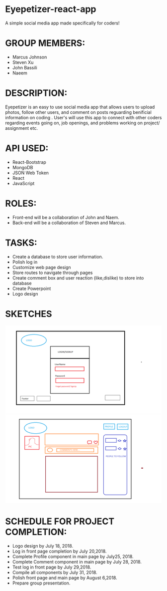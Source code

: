 # Eyepetizer-react-app
A simple social media app made specifically for coders! 

# GROUP MEMBERS:
* Marcus Johnson
* Steven Xu
* John Bassili
* Naeem 

# DESCRIPTION:
Eyepetizer is an easy to use social media app that allows users to upload photos, follow other users, and comment on posts reguarding benificial information on coding . User's will use this app to connect with other coders regarding events going on, job openings, and problems working on project/ assignment etc. 

# API USED:
* React-Bootstrap
* MongoDB
* JSON Web Token
* React
* JavaScript

# ROLES:
* Front-end will be a collaboration of John and Naem.
* Back-end will be a collaboration of Steven and Marcus.

# TASKS:
* Create a database to store user information.
* Polish log in
* Customize web page design
* Store routes to navigate through pages
* Create comment box and user reaction (like,dislike) to store into database
* Create Powerpoint
* Logo design

# SKETCHES
![Screen Shot](/client/assets/images/Scratch1.png)
![Screen Shot](/client/assets/images/Scratch2.png)

# SCHEDULE FOR PROJECT COMPLETION:
* Logo design by July 18, 2018.
* Log in front page completion by July 20,2018.
* Complete Profile component in main page by July25, 2018.
* Complete Comment component in main page by July 28, 2018.
* Test log in front page by July 29,2018.
* Compile all components by July 31, 2018.
* Polish front page and main page by August 6,2018.
* Prepare group presentation.




